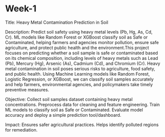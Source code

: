 # Week-1
Title: Heavy Metal Contamination Prediction in Soil  

Description: Predict soil safety using heavy metal levels (Pb, Hg, As, Cd, Cr). ML models like Random Forest or XGBoost classify soil as Safe or Contaminated, helping farmers and agencies monitor pollution, ensure safe agriculture, and protect public health and the environment.This project focuses on predicting whether a soil sample is safe or contaminated based on its chemical composition, including levels of heavy metals such as Lead (Pb), Mercury (Hg), Arsenic (As), Cadmium (Cd), and Chromium (Cr). Heavy metal contamination in soil poses serious risks to agriculture, food safety, and public health. Using Machine Learning models like Random Forest, Logistic Regression, or XGBoost, we can classify soil samples accurately and help farmers, environmental agencies, and policymakers take timely preventive measures.

Objective: Collect soil samples dataset containing heavy metal concentrations. Preprocess data for cleaning and feature engineering. Train ML models to classify soil as Safe or Contaminated. Evaluate model accuracy and deploy a simple prediction tool/dashboard. 

Impact: Ensures safer agricultural practices. Helps identify polluted regions for remediation.
